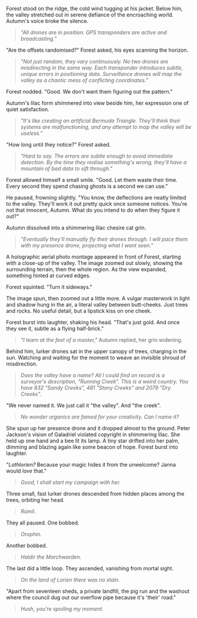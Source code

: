 Forest stood on the ridge, the cold wind tugging at his jacket. Below him, the valley stretched out in serene defiance of the encroaching world. Autumn's voice broke the silence.

> _"All drones are in position. GPS transponders are active and broadcasting."_

"Are the offsets randomised?" Forest asked, his eyes scanning the horizon.

> _"Not just random, they vary continuously. No two drones are misdirecting in the same way. Each transponder introduces subtle, unique errors in positioning data. Surveillance drones will map the valley as a chaotic mess of conflicting coordinates."_ 

Forest nodded. "Good. We don't want them figuring out the pattern."

Autumn's lilac form shimmered into view beside him, her expression one of quiet satisfaction.

> _"It's like creating an artificial Bermuda Triangle. They'll think their systems are malfunctioning, and any attempt to map the valley will be useless."_

"How long until they notice?" Forest asked.

> _"Hard to say. The errors are subtle enough to avoid immediate detection. By the time they realise something's wrong, they'll have a mountain of bad data to sift through."_ 

Forest allowed himself a small smile. "Good. Let them waste their time. Every second they spend chasing ghosts is a second we can use."

He paused, frowning slightly. "You know, the deflections are neatly limited to the valley. They'll work it out pretty quick once someone notices. You're not that innocent, Autumn. What do you intend to do when they figure it out?"

Autumn dissolved into a shimmering lilac chesire cat grin. 

> _"Eventually they'll manually fly their drones through. I will pace them with my presence drone, projecting what I want seen."_ 

A holographic aerial photo montage appeared in front of Forest, starting with a close-up of the valley. The image zoomed out slowly, showing the surrounding terrain, then the whole region. As the view expanded, something hinted at curved edges. 

Forest squinted. "Turn it sideways."

The image spun, then zoomed out a little more. A vulgar masterwork in light and shadow hung in the air, a literal valley between butt-cheeks. Just trees and rocks. No useful detail, but a lipstick kiss on one cheek. 

Forest burst into laughter, shaking his head. "That's just gold. And once they see it, subtle as a flying half-brick."

> _"I learn at the feet of a master,"_ Autumn replied, her grin widening.

Behind him, lurker drones sat in the upper canopy of trees, charging in the sun. Watching and waiting for the moment to weave an invisible shroud of misdirection.

> _Does the valley have a name? All I could find on record is a surveyor's description, "Running Creek". This is a weird country. You have 832 "Sandy Creeks", 481 "Stony Creeks" and 2079 "Dry Creeks"._

"We never named it. We just call it "the valley". And "the creek".

> _No wonder organics are famed for your creativity. Can I name it?_

She spun up her presence drone and it dropped almost to the ground. Peter Jackson's vision of Galadriel violated copyright in shimmering lilac. She held up one hand and a bee lit its lamp. A tiny star drifted into her palm, dimming and blazing again like some beacon of hope. Forest burst into laughter.

"_Lothlorien?_ Because your magic hides it from the unwelcome? Janna would _love_ that."

> _Good, I shall start my campaign with her._

Three small, fast lurker drones descended from hidden places among the trees, orbiting her head.

> _Rúmil._

They all paused. One bobbed.

> _Orophin._

Another bobbed.

> _Haldir the Marchwarden._

The last did a little loop. They ascended, vanishing from mortal sight.

> _On the land of Lorien there was no stain._

"Apart from seventeen sheds, a private landfill, the pig run and the washout where the council dug out our overflow pipe because it's 'their' road."

> _Hush, you're spoiling my moment._
